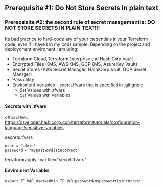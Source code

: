 ## Prerequisite #1: Do Not Store Secrets in plain text

### Prerequisite #2: the second rule of secret management is: DO NOT STORE SECRETS IN PLAIN TEXT!!!

Its bad practice to hard-code any of your credentials in your Terraform code, even if I have it in my code sample. Depending on the project and deployoment enviroment i am using:
- Terraform Cloud, Terraform Enterprise and HashiCorp Vault
- Encrypted Files (KMS, AWS KMS, GCP KMS, Azure Key Vault)
- Secret Stores (AWS Secret Manager, HashiCorp Vault, GCP Secret Manager)
- Pass utility
- Enviroment Variables - secret.tfvars that is specified in .gitignore 
	- Set Values with .tfvars
	- Set Values with variables

#### Secrets with .tfvars
official link: https://developer.hashicorp.com/terraform/tutorials/configuration-language/sensitive-variables

secrets.tfvars
```
user = "admin"
password = "mypasswordisincorrect"
```

terraform apply -var-file="secret.tfvars"


#### Enviroment Variables
```
export TF_VAR_user=admin TF_VAR_password=mypasswordisincorrect
```
